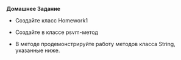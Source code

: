 **Домашнее Задание**

* Создайте класс Homework1

* Создайте в классе psvm-метод

* В методе продемонстрируйте работу методов класса String, указанные ниже.